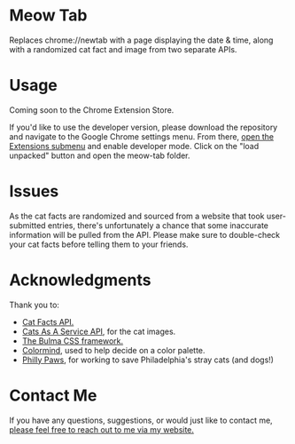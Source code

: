 # Meow Tab
Replaces chrome://newtab with a page displaying the date &amp; time, along with a randomized cat fact and image from two separate APIs. 

# Usage
Coming soon to the Chrome Extension Store.

If you'd like to use the developer version, please download the repository and navigate to the Google Chrome settings menu. From there, [open the Extensions submenu](chrome://extensions/) and enable developer mode. Click on the "load unpacked" button and open the meow-tab folder.

# Issues
As the cat facts are randomized and sourced from a website that took user-submitted entries, there's unfortunately a chance that some inaccurate information will be pulled from the API. Please make sure to double-check your cat facts before telling them to your friends. 

# Acknowledgments
Thank you to:
* [Cat Facts API.](https://alexwohlbruck.github.io/cat-facts/docs/)
* [Cats As A Service API](https://cataas.com/#/), for the cat images.
* [The Bulma CSS framework.](https://bulma.io/)
* [Colormind](http://colormind.io/image/), used to help decide on a color palette.
* [Philly Paws](https://phillypaws.org/donate/), for working to save Philadelphia's stray cats (and dogs!)

# Contact Me
If you have any questions, suggestions, or would just like to contact me, [please feel free to reach out to me via my website.](https://www.aeskandary.com)
